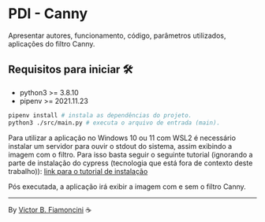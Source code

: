 # PDI - Canny

Apresentar autores, funcionamento, código, parâmetros utilizados, aplicações do filtro Canny.

## Requisitos para iniciar 🛠

- python3 >= 3.8.10
- pipenv >= 2021.11.23

```bash
pipenv install # instala as dependências do projeto.
python3 ./src/main.py # executa o arquivo de entrada (main).
```

Para utilizar a aplicação no Windows 10 ou 11 com WSL2 é necessário instalar um servidor para ouvir o stdout do sistema, assim exibindo a imagem com o filtro. Para isso basta seguir o seguinte tutorial (ignorando a parte de instalação do cypress (tecnologia que está fora de contexto deste trabalho)): [link para o tutorial de instalação](https://nickymeuleman.netlify.app/blog/gui-on-wsl2-cypress)

Pós executada, a aplicação irá exibir a imagem com e sem o filtro Canny.

----------
By [Victor B. Fiamoncini](https://github.com/Victor-Fiamoncini) ☕️
